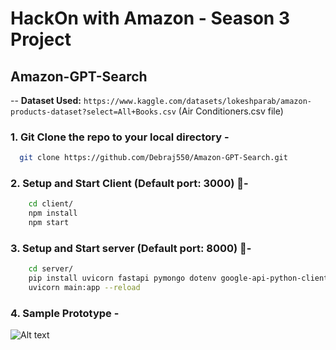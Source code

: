 # HackOn with Amazon - Season 3 Project

## Amazon-GPT-Search

-- **Dataset Used:** `https://www.kaggle.com/datasets/lokeshparab/amazon-products-dataset?select=All+Books.csv` (Air Conditioners.csv file)

### 1. Git Clone the repo to your local directory -

```bash
  git clone https://github.com/Debraj550/Amazon-GPT-Search.git
```

### 2. Setup and Start Client (Default port: 3000) 🚀-

```bash
    cd client/
    npm install
    npm start
```

### 3. Setup and Start server (Default port: 8000) 🚀-

```bash
    cd server/
    pip install uvicorn fastapi pymongo dotenv google-api-python-client openai
    uvicorn main:app --reload
```

### 4. Sample Prototype -

![Alt text](<Screenshot 2023-10-25 at 4.23.27 AM.png>)
